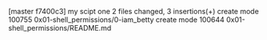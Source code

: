 [master f7400c3] my scipt one
 2 files changed, 3 insertions(+)
 create mode 100755 0x01-shell_permissions/0-iam_betty
 create mode 100644 0x01-shell_permissions/README.md
